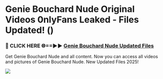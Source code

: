 # Genie Bouchard Nude Original Videos 0nlyFans Leaked - Files Updated! ()

<h3>🔴 CLICK HERE 🌐==►► <a href="https://tinyurl.com/2p9ay9w9" rel="nofollow">Genie Bouchard Nude Updated Files</a></h3>

Get Genie Bouchard Nude and all content. Now you can access all videos and pictures of Genie Bouchard Nude. New Updated Files 2025!

[![](https://i.imgur.com/KQgVmj3.gif)](https://tinyurl.com/2p9ay9w9)
